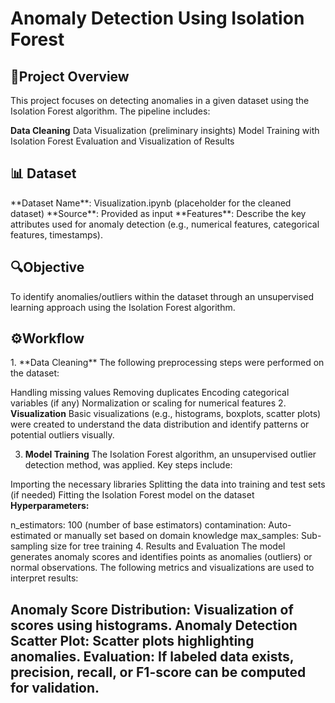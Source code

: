 <h1>Anomaly Detection Using Isolation Forest</h1>
<h2>🚀Project Overview</h2>
This project focuses on detecting anomalies in a given dataset using the Isolation Forest algorithm. The pipeline includes:

**Data Cleaning**
Data Visualization (preliminary insights)
Model Training with Isolation Forest
Evaluation and Visualization of Results
<h2>📊 Dataset</h2>
**Dataset Name**: Visualization.ipynb (placeholder for the cleaned dataset)
**Source**: Provided as input
**Features**: Describe the key attributes used for anomaly detection (e.g., numerical features, categorical features, timestamps).
<h2>🔍Objective</h2>
To identify anomalies/outliers within the dataset through an unsupervised learning approach using the Isolation Forest algorithm.

<h2>⚙️Workflow</h2>
1. **Data Cleaning**
The following preprocessing steps were performed on the dataset:

Handling missing values
Removing duplicates
Encoding categorical variables (if any)
Normalization or scaling for numerical features
2. **Visualization**
Basic visualizations (e.g., histograms, boxplots, scatter plots) were created to understand the data distribution and identify patterns or potential outliers visually.

3. **Model Training**
The Isolation Forest algorithm, an unsupervised outlier detection method, was applied. Key steps include:

Importing the necessary libraries
Splitting the data into training and test sets (if needed)
Fitting the Isolation Forest model on the dataset
**Hyperparameters:**

n_estimators: 100 (number of base estimators)
contamination: Auto-estimated or manually set based on domain knowledge
max_samples: Sub-sampling size for tree training
4. Results and Evaluation
The model generates anomaly scores and identifies points as anomalies (outliers) or normal observations. The following metrics and visualizations are used to interpret results:

Anomaly Score Distribution: Visualization of scores using histograms.
Anomaly Detection Scatter Plot: Scatter plots highlighting anomalies.
Evaluation: If labeled data exists, precision, recall, or F1-score can be computed for validation.
---



